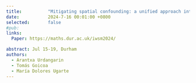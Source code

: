 ```yaml
---
title:          "Mitigating spatial confounding: a unified approach integrating simplified spatial+ and restricted regression."
date:           2024-7-16 00:01:00 +0800
selected:       false
#pub:  
links:
  Paper: https://maths.dur.ac.uk/iwsm2024/

abstract: Jul 15-19, Durham
authors:
  - Arantxa Urdangarin
  - Tomás Goicoa
  - María Dolores Ugarte
---
```







